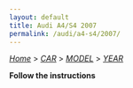 ```yaml
---
layout: default
title: Audi A4/S4 2007
permalink: /audi/a4-s4/2007/
---
```

[*Home*](/) > [*CAR*](/car/) > [*MODEL*](/car/model/) > [*YEAR*](/car/model/year/)

**Follow the instructions**
